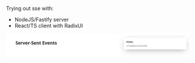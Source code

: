 Trying out sse with:

- NodeJS/Fastify server
- React/TS client with RadixUI

![screenshot](./screenshots/Screenshot%20from%202024-01-14%2018-33-58.png)
